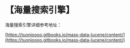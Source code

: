 # 【海量搜索引擎】

海量搜索引擎详细参考地址：

[https://tuonioooo.gitbooks.io/mass-data-lucene/content/](https://tuonioooo.gitbooks.io/mass-data-lucene/content/)

